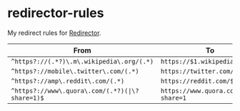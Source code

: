# redirector-rules
My redirect rules for [Redirector](https://chrome.google.com/webstore/detail/redirector/pajiegeliagebegjdhebejdlknciafen).

| From                                            | To                                 |
| ----------------------------------------------- | ---------------------------------- |
| `^https?://(.*?)\.m\.wikipedia\.org/(.*)`       | `https://$1.wikipedia.org/$2`      |
| `^https?://mobile\.twitter\.com/(.*)`           | `https://twitter.com/$1`           |
| `^https?://amp\.reddit\.com/(.*)`               | `https://reddit.com/$1`            |
| `^https?://www\.quora\.com/(.*?)(\|\?share=1)$` | `https://www.quora.com/$1?share=1` |
